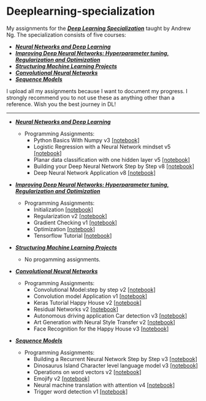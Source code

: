 # Deeplearning-specialization
My assignments for the [***Deep Learning Specialization***](https://www.coursera.org/specializations/deep-learning) taught by Andrew Ng. The specialization consists of five courses:
 * [***Neural Networks and Deep Learning***](https://www.coursera.org/learn/neural-networks-deep-learning/home/welcome)  
 * [***Improving Deep Neural Networks: Hyperparameter tuning, Regularization and Optimization***](https://www.coursera.org/learn/deep-neural-network/home/welcome) 
 * [***Structuring Machine Learning Projects***](https://www.coursera.org/learn/machine-learning-projects/home/welcome)
 * [***Convolutional Neural Networks***](https://www.coursera.org/learn/convolutional-neural-networks)
 * [***Sequence Models***](https://www.coursera.org/learn/nlp-sequence-models)
 
 I upload all my assignments because I want to document my progress. I strongly recommend you to not use these as anything other than a reference. Wish you the best journey in DL!
 

_________________________
* [***Neural Networks and Deep Learning***](https://www.coursera.org/learn/neural-networks-deep-learning/home/welcome)
  
    * Programming Assignments:
        * Python Basics With Numpy v3 [[notebook]](https://github.com/AladdinPerzon/Deeplearning-specialization/blob/master/Notebooks/Python%20Basics%20With%20Numpy%20v3.ipynb)
        * Logistic Regression with a Neural Network mindset v5  [[notebook]](https://github.com/AladdinPerzon/Deeplearning-specialization/blob/master/Notebooks/Logistic%20Regression%20with%20a%20Neural%20Network%20mindset%20v5.ipynb) 
        * Planar data classification with one hidden layer v5   [[notebook]](https://github.com/AladdinPerzon/Deeplearning-specialization/blob/master/Notebooks/Planar%20data%20classification%20with%20one%20hidden%20layer%20v5.ipynb)
        * Building your Deep Neural Network Step by Step v8   [[notebook]](https://github.com/AladdinPerzon/Deeplearning-specialization/blob/master/Notebooks/Building%20your%20Deep%20Neural%20Network-Step%20by%20Step%20v8.ipynb) 
        * Deep Neural Network Application v8   [[notebook]](https://github.com/AladdinPerzon/Deeplearning-specialization/blob/master/Notebooks/Deep%20Neural%20Network-Application%20v8.ipynb)
        
* [***Improving Deep Neural Networks: Hyperparameter tuning, Regularization and Optimization***](https://www.coursera.org/learn/deep-neural-network/home/welcome) 
    * Programming Assignments:
        * Initialization   [[notebook]](https://github.com/AladdinPerzon/Deeplearning-specialization/blob/master/Notebooks/Initialization.ipynb)
        * Regularization v2  [[notebook]](https://github.com/AladdinPerzon/Deeplearning-specialization/blob/master/Notebooks/Regularization-v2.ipynb) 
        * Gradient Checking v1  [[notebook]](https://github.com/AladdinPerzon/Deeplearning-specialization/blob/master/Notebooks/Gradient%20Checking%20v1.ipynb) 
        * Optimization   [[notebook]](https://github.com/AladdinPerzon/Deeplearning-specialization/blob/master/Notebooks/Optimization%20methods.ipynb)
        * Tensorflow Tutorial   [[notebook]](https://github.com/AladdinPerzon/Deeplearning-specialization/blob/master/Notebooks/Tensorflow%20Tutorial.ipynb)
        
* [***Structuring Machine Learning Projects***](https://www.coursera.org/learn/machine-learning-projects/home/welcome)
    * No progamming assignments.
    
* [***Convolutional Neural Networks***](https://www.coursera.org/learn/convolutional-neural-networks/home/welcome)
    * Programming Assignments:
      * Convolutional Model:step by step v2   [[notebook]](https://github.com/AladdinPerzon/Deeplearning-specialization/blob/master/Notebooks/Convolution%20model-Step%20by%20Step-v2.ipynb) 
      * Convolution model Application v1   [[notebook]](https://github.com/AladdinPerzon/Deeplearning-specialization/blob/master/Notebooks/Convolution%20model%20-%20Application-v1.ipynb)
      * Keras Tutorial Happy House v2      [[notebook]](https://github.com/AladdinPerzon/Deeplearning-specialization/blob/master/Notebooks/Keras-Tutorial-Happy%20House%20v2.ipynb)
      * Residual Networks v2      [[notebook]](https://github.com/AladdinPerzon/Deeplearning-specialization/blob/master/Notebooks/Residual%20Networks-v2.ipynb)
      * Autonomous driving application Car detection v3     [[notebook]](https://github.com/AladdinPerzon/Deeplearning-specialization/blob/master/Notebooks/YOLO/Autonomous%20driving%20application-Car%20detection-v3.ipynb)
      * Art Generation with Neural Style Transfer v2      [[notebook]](https://github.com/AladdinPerzon/Deeplearning-specialization/blob/master/Notebooks/Art%20Generation%20with%20Neural%20Style%20Transfer-v2.ipynb)
      * Face Recognition for the Happy House v3       [[notebook]](https://github.com/AladdinPerzon/Deeplearning-specialization/blob/master/Notebooks/Face%20Recognition%20for%20the%20Happy%20House-v3.ipynb)
* [***Sequence Models***](https://www.coursera.org/learn/nlp-sequence-models/home/welcome)
    * Programming Assignments:
      * Building a Recurrent Neural Network Step by Step v3  [[notebook]](https://github.com/AladdinPerzon/Deeplearning-specialization/blob/master/Notebooks/Building%20a%20Recurrent%20Neural%2BNetwork-Step%20by%20Step-v3.ipynb)
      * Dinosaurus Island Character level language model v3 [[notebook]](https://github.com/AladdinPerzon/Deeplearning-specialization/blob/master/Notebooks/Dinosaurus%20Island--Character%20level%20language%20model%20final-v3.ipynb)
      * Operations on word vectors v2  [[notebook]](https://github.com/AladdinPerzon/Deeplearning-specialization/blob/master/Notebooks/Operations%20on%20word%20vectors-v2.ipynb)
      * Emojify v2   [[notebook]](https://github.com/AladdinPerzon/Deeplearning-specialization/blob/master/Notebooks/Emojify-v2.ipynb) 
      * Neural machine translation with attention v4  [[notebook]](https://github.com/AladdinPerzon/Deeplearning-specialization/blob/master/Notebooks/Neural%20machine%20translation%20with%20attention-v4.ipynb)
      * Trigger word detection v1  [[notebook]](https://github.com/AladdinPerzon/Deeplearning-specialization/blob/master/Notebooks/Trigger%20word%20detection-v1.ipynb) 

   

    
        
